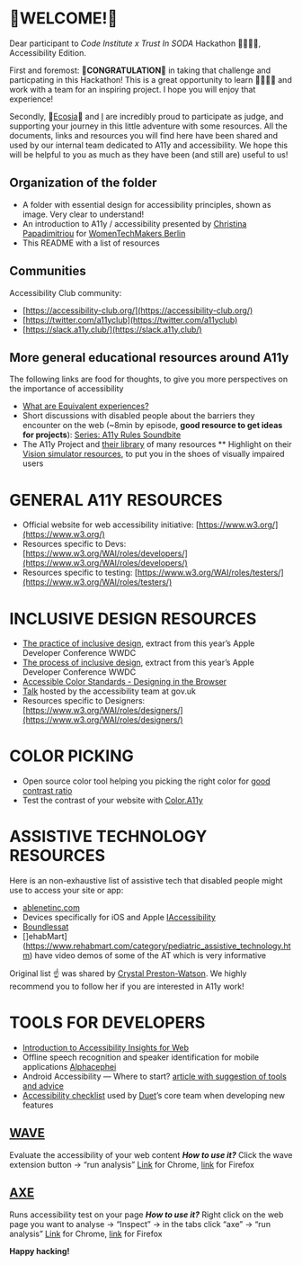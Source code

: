 # 🎉WELCOME!🎉

Dear participant to _Code Institute x Trust In SODA_ Hackathon 👩‍💻👨‍💻, Accessibility Edition.

First and foremost: 🎊**CONGRATULATION**🎊 in taking that challenge and particpating in this Hackathon! This is a great opportunity to learn 👩‍🏫👨‍🏫 and work with a team for an inspiring project. I hope you will enjoy that experience!

Secondly, 🌳[Ecosia](https://www.ecosia.org/)🌳 and [I](https://www.linkedin.com/in/jessyhalison/) are incredibly proud to participate as judge, and supporting your journey in this little adventure with some resources.
All the documents, links and resources you will find here have been shared and used by our internal team dedicated to A11y and accessibility. We hope this will be helpful to you as much as they have been (and still are) useful to us!


## Organization of the folder
* A folder with essential design for accessibility principles, shown as image. Very clear to understand!
* An introduction to A11y / accessibility presented by [Christina Papadimitriou](https://twitter.com/christinapap) for [WomenTechMakers Berlin](https://wtmberlin.com/)
* This README with a list of resources

## Communities
Accessibility Club community:
* [https://accessibility-club.org/](https://accessibility-club.org/)
* [https://twitter.com/a11yclub](https://twitter.com/a11yclub)
* [https://slack.a11y.club/](https://slack.a11y.club/)

## More general educational resources around A11y
The following links are food for thoughts, to give you more perspectives on the importance of accessibility
* [What are Equivalent experiences?](https://www.smashingmagazine.com/2020/05/equivalent-experiences-part1/)
* Short discussions with disabled people about the barriers they encounter on the web (~8min by episode, **good resource to get ideas for projects**): [Series: A11y Rules Soundbite](https://a11yrules.com/series/a11y-rules-soundbite/)
* The A11y Project and [their library](https://www.a11yproject.com/resources/) of many resources
** Highlight on their [Vision simulator resources](https://www.a11yproject.com/resources/#vision-simulators), to put you in the shoes of visually impaired users

# GENERAL A11Y RESOURCES
* Official website for web accessibility initiative: [https://www.w3.org/](https://www.w3.org/)
* Resources specific to Devs: [https://www.w3.org/WAI/roles/developers/](https://www.w3.org/WAI/roles/developers/)
* Resources specific to testing: [https://www.w3.org/WAI/roles/testers/](https://www.w3.org/WAI/roles/testers/)


# INCLUSIVE DESIGN RESOURCES

* [The practice of inclusive design](https://developer.apple.com/videos/play/wwdc2021/10275/), extract from this year’s Apple Developer Conference WWDC
* [The process of inclusive design](https://developer.apple.com/videos/play/wwdc2021/10304/), extract from this year’s Apple Developer Conference WWDC
* [Accessible Color Standards - Designing in the Browser](https://www.youtube.com/watch?app=desktop&v=sEDnmNtEaqQ)
* [Talk](https://docs.google.com/presentation/d/1SdHOInrE_tFqVZ6G4tNDb5FOG8Ki5eshQG1L-277Mfc/edit#slide=id.g2ba80dd944_6_39) hosted by the accessibility team at gov.uk
* Resources specific to Designers: [https://www.w3.org/WAI/roles/designers/](https://www.w3.org/WAI/roles/designers/)

# COLOR PICKING

* Open source color tool helping you picking the right color for [good contrast ratio](https://leonardocolor.io/?colorKeys=%236fa7ff&base=ffffff&ratios=3%2C4.5&mode=CAM02)
* Test the contrast of your website with [Color.A11y](https://color.a11y.com/)

# ASSISTIVE TECHNOLOGY RESOURCES

Here is an non-exhaustive list of assistive tech that disabled people might use to access your site or app:
* [ablenetinc.com](https://www.ablenetinc.com/)
* Devices specifically for iOS and Apple [IAccessibility](https://www.iaccessibility.com/)
* [Boundlessat](https://www.boundlessat.com/)
* []ehabMart](https://www.rehabmart.com/category/pediatric_assistive_technology.htm) have video demos of some of the AT which is very informative

Original list ☝ was shared by [Crystal Preston-Watson](https://twitter.com/ScopicEngineer). We highly recommend you to follow her if you are interested in A11y work!

# TOOLS FOR DEVELOPERS

* [Introduction to Accessibility Insights for Web](https://www.youtube.com/watch?v=XVvBJoEe4Is)
* Offline speech recognition and speaker identification for mobile applications [Alphacephei](https://alphacephei.com/vosk/android)
* Android Accessibility — Where to start? [article with suggestion of tools and advice](https://medium.com/microsoft-mobile-engineering/android-accessibility-where-to-start-b7875045d9)
* [Accessibility checklist](https://www.duetds.com/accessibility/) used by [Duet](https://www.duetds.com)’s core team when developing new features

## [WAVE](https://wave.webaim.org/help)
Evaluate the accessibility of your web content
    **_How to use it?_** Click the wave extension button → “run analysis”
    [Link](https://chrome.google.com/webstore/detail/wave-evaluation-tool/jbbplnpkjmmeebjpijfedlgcdilocofh) for Chrome, [link](https://addons.mozilla.org/en-US/firefox/addon/wave-accessibility-tool/) for Firefox


## [AXE](https://www.deque.com/axe/)
Runs accessibility test on your page
    **_How to use it?_** Right click on the web page you want to analyse → “Inspect” → in the tabs click “axe” → “run analysis”
    [Link](https://chrome.google.com/webstore/detail/axe-devtools-web-accessib/lhdoppojpmngadmnindnejefpokejbdd) for Chrome, [link](https://addons.mozilla.org/en-US/firefox/addon/axe-devtools/) for Firefox

**Happy hacking!**